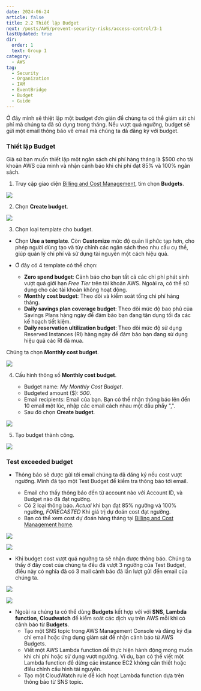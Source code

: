 ```yaml
---
date: 2024-06-24
article: false
title: 2.2 Thiết lập Budget
next: /posts/AWS/prevent-security-risks/access-control/3-1
lastUpdated: true
dir:
  order: 1
  text: Group 1
category:
  - AWS
tag:
  - Security
  - Organization
  - IAM
  - EventBridge
  - Budget
  - Guide
---
```


Ở đây mình sẽ thiệt lập một budget đơn giản để chúng ta có thể giám sát chi phí mà chúng ta đã sử dụng trong tháng. Nếu vượt quá ngưỡng, budget sẽ gửi một email thông báo về email mà chúng ta đã đăng ký với budget.

### Thiết lập Budget

Giả sử bạn muốn thiết lập một ngân sách chi phí hàng tháng là $500 cho tài khoản AWS của mình và nhận cảnh báo khi chi phí đạt 85% và 100% ngân sách.

1. Truy cập giao diện [Billing and Cost Management](https://console.aws.amazon.com/costmanagement), tìm chọn **Budgets**.

![](/storage/prevent-security-risks/budget-2_1.png)

2. Chọn **Create budget**.

![](/storage/prevent-security-risks/budget-2_2.png)

3. Chọn loại template cho budget.

- Chọn **Use a template**. Còn **Customize** mức độ quản lí phức tạp hơn, cho phép người dùng tạo và tùy chỉnh các ngân sách theo nhu cầu cụ thể, giúp quản lý chi phí và sử dụng tài nguyên một cách hiệu quả.

- Ở đây có 4 template có thể chọn:
  - **Zero spend budget**: Cảnh báo cho bạn tất cả các chi phí phát sinh vượt quá giới hạn _Free Tier_ trên tài khoản AWS. Ngoài ra, có thể sử dụng cho các tài khoản không hoạt động.
  - **Monthly cost budget**: Theo dõi và kiểm soát tổng chi phí hàng tháng.
  - **Daily savings plan coverage budget**: Theo dõi mức độ bao phủ của Savings Plans hàng ngày để đảm bảo bạn đang tận dụng tối đa các kế hoạch tiết kiệm.
  - **Daily reservation ultilization budget**: Theo dõi mức độ sử dụng Reserved Instances (RI) hàng ngày để đảm bảo bạn đang sử dụng hiệu quả các RI đã mua.

Chúng ta chọn **Monthly cost budget**.

![](/storage/prevent-security-risks/budget-2_3.png)

4. Cấu hình thông số **Monthly cost budget**.

   - Budget name: _My Monthly Cost Budget_.
   - Budgeted amount ($): _500_.
   - Email recipients: Email của bạn. Bạn có thể nhận thông báo lên đến 10 email một lúc, nhập các email cách nhau một dấu phẩy ",".
   - Sau đó chọn **Create budget**.

![](/storage/prevent-security-risks/budget-2_4.png)

5. Tạo budget thành công.

![](/storage/prevent-security-risks/budget-2_5.png)

### Test exceeded budget

- Thông báo sẽ được gửi tới email chúng ta đã đăng ký nếu cost vượt ngưỡng. Mình đã tạo một Test Budget để kiểm tra thông báo tới email.

  - Email cho thấy thông báo đến từ account nào với Account ID, và Budget nào đã đạt ngưỡng.
  - Có 2 loại thông báo. _Actual_ khi bạn đạt 85% ngưỡng và 100% ngưỡng, _FORECASTED_ Khi giá trị dự đoán cost đạt ngưỡng.
  - Bạn có thể xem cost dự đoán hàng tháng tại [Billing and Cost Management home](https://console.aws.amazon.com/costmanagement).

![](/storage/prevent-security-risks/budget-2_6.png)

![](/storage/prevent-security-risks/budget-2_7.png)

- Khi budget cost vượt quá ngưỡng ta sẽ nhận được thông báo. Chúng ta thấy ở đây cost của chúng ta đều đã vượt 3 ngưỡng của Test Budget, điều này có nghĩa đã có 3 mail cảnh báo đã lần lượt gửi đến email của chúng ta.

![](/storage/prevent-security-risks/budget-2_8.png)

![](/storage/prevent-security-risks/budget-2_9.png)

- Ngoài ra chúng ta có thể dùng **Budgets** kết hợp với với **SNS**, **Lambda function**, **Cloudwatch** để kiểm soát các dịch vụ trên AWS mỗi khi có cảnh báo từ **Budgets**.
  - Tạo một SNS topic trong AWS Management Console và đăng ký địa chỉ email hoặc ứng dụng giám sát để nhận cảnh báo từ AWS Budgets.
  - Viết một AWS Lambda function để thực hiện hành động mong muốn khi chi phí hoặc sử dụng vượt ngưỡng. Ví dụ, bạn có thể viết một Lambda function để dừng các instance EC2 không cần thiết hoặc điều chỉnh cấu hình tài nguyên.
  - Tạo một CloudWatch rule để kích hoạt Lambda function dựa trên thông báo từ SNS topic.
